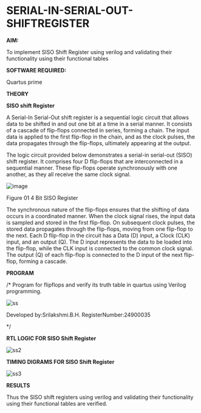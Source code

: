 # SERIAL-IN-SERIAL-OUT-SHIFTREGISTER

**AIM:**

To implement  SISO Shift Register using verilog and validating their functionality using their functional tables

**SOFTWARE REQUIRED:**

Quartus prime

**THEORY**

**SISO shift Register**

A Serial-In Serial-Out shift register is a sequential logic circuit that allows data to be shifted in and out one bit at a time in a serial manner. It consists of a cascade of flip-flops connected in series, forming a chain. The input data is applied to the first flip-flop in the chain, and as the clock pulses, the data propagates through the flip-flops, ultimately appearing at the output.

The logic circuit provided below demonstrates a serial-in serial-out (SISO) shift register. It comprises four D flip-flops that are interconnected in a sequential manner. These flip-flops operate synchronously with one another, as they all receive the same clock signal.

![image](https://github.com/naavaneetha/SERIAL-IN-SERIAL-OUT-SHIFTREGISTER/assets/154305477/e81c4072-37f9-46c6-8145-566764b74c3a)

Figure 01 4 Bit SISO Register

The synchronous nature of the flip-flops ensures that the shifting of data occurs in a coordinated manner. When the clock signal rises, the input data is sampled and stored in the first flip-flop. On subsequent clock pulses, the stored data propagates through the flip-flops, moving from one flip-flop to the next.
Each D flip-flop in the circuit has a Data (D) input, a Clock (CLK) input, and an output (Q). The D input represents the data to be loaded into the flip-flop, while the CLK input is connected to the common clock signal. The output (Q) of each flip-flop is connected to the D input of the next flip-flop, forming a cascade.


**PROGRAM**

/* Program for flipflops and verify its truth table in quartus using Verilog programming.

![ss](https://github.com/user-attachments/assets/def411ac-6124-44a2-bd1f-7e3bd6c65307)


Developed by:Srilakshmi.B.H.
RegisterNumber:24900035

*/

**RTL LOGIC FOR SISO Shift Register**

![ss2](https://github.com/user-attachments/assets/10e6ef24-22bf-4a5e-85ef-af867ef162e5)

**TIMING DIGRAMS FOR SISO Shift Register**

![ss3](https://github.com/user-attachments/assets/6a26f3d3-cfd0-4b1f-94d7-29d45400cc5c)

**RESULTS**

Thus the SISO shift registers using verilog and validating their functionality using their functional tables are verified.
